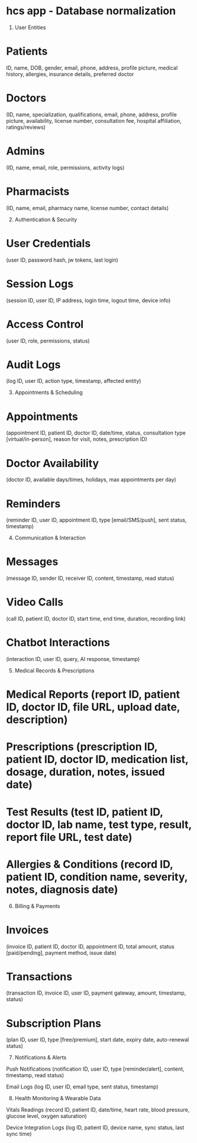 # hcs app - Database normalization

1. User Entities

# Patients 

ID, 
name, 
DOB, 
gender, 
email, 
phone, 
address, 
profile picture, 
medical history, 
allergies, 
insurance details, 
preferred doctor

# Doctors 

(ID, 
name, 
specialization, 
qualifications, 
email, 
phone, 
address, 
profile picture, 
availability, 
license number, 
consultation fee, 
hospital affiliation, 
ratings/reviews)

# Admins 

(ID, 
name, 
email, 
role, 
permissions, 
activity logs)

# Pharmacists 

(ID, 
name, 
email, 
pharmacy name, 
license number, 
contact details)


2. Authentication & Security

# User Credentials 
(user ID, 
password hash, 
jw tokens, 
last login)

# Session Logs 
(session ID, 
user ID, 
IP address, 
login time, 
logout time, 
device info)

# Access Control 
(user ID, 
role, 
permissions, 
status)

# Audit Logs 
(log ID, 
user ID, 
action type, 
timestamp, 
affected entity)


3. Appointments & Scheduling

# Appointments 
(appointment ID, 
patient ID, 
doctor ID, 
date/time, 
status, 
consultation type [virtual/in-person], 
reason for visit, 
notes, 
prescription ID)

# Doctor Availability 
(doctor ID, 
available days/times, 
holidays, 
max appointments per day)

# Reminders 
(reminder ID, 
user ID, 
appointment ID, 
type [email/SMS/push], 
sent status, 
timestamp)


4. Communication & Interaction

# Messages 
(message ID, 
sender ID, 
receiver ID, 
content, 
timestamp, 
read status)

# Video Calls 
(call ID, 
patient ID, 
doctor ID, 
start time, 
end time, 
duration, 
recording link)

# Chatbot Interactions 
(interaction ID, user ID, query, AI response, timestamp)


5. Medical Records & Prescriptions

# Medical Reports (report ID, patient ID, doctor ID, file URL, upload date, description)

# Prescriptions (prescription ID, patient ID, doctor ID, medication list, dosage, duration, notes, issued date)

# Test Results (test ID, patient ID, doctor ID, lab name, test type, result, report file URL, test date)

# Allergies & Conditions (record ID, patient ID, condition name, severity, notes, diagnosis date)


6. Billing & Payments

# Invoices 

(invoice ID, patient ID, doctor ID, appointment ID, total amount, status [paid/pending], payment method, issue date)

# Transactions 

(transaction ID, invoice ID, user ID, payment gateway, amount, timestamp, status)

# Subscription Plans 

(plan ID, user ID, type [free/premium], start date, expiry date, auto-renewal status)


7. Notifications & Alerts

Push Notifications (notification ID, user ID, type [reminder/alert], content, timestamp, read status)

Email Logs (log ID, user ID, email type, sent status, timestamp)


8. Health Monitoring & Wearable Data

Vitals Readings (record ID, patient ID, date/time, heart rate, blood pressure, glucose level, oxygen saturation)

Device Integration Logs (log ID, patient ID, device name, sync status, last sync time)




